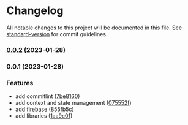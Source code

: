 # Changelog

All notable changes to this project will be documented in this file. See [standard-version](https://github.com/conventional-changelog/standard-version) for commit guidelines.

### [0.0.2](https://github.com/batur/mvp-web-kit/compare/v0.0.1...v0.0.2) (2023-01-28)

### 0.0.1 (2023-01-28)


### Features

* add commitlint ([7be8160](https://github.com/batur/mvp-web-kit/commit/7be816069b537e9ab22fb039d3257fab38f05972))
* add context and state management ([075552f](https://github.com/batur/mvp-web-kit/commit/075552fc3f5f81867f8111cd26d265beac2f7e6d))
* add firebase ([855fb5c](https://github.com/batur/mvp-web-kit/commit/855fb5cb9b1f0a12ef991698b5f862f4301af026))
* add libraries ([1aa9c01](https://github.com/batur/mvp-web-kit/commit/1aa9c012b587745c8277e1eaac6faf92504cbe36))

